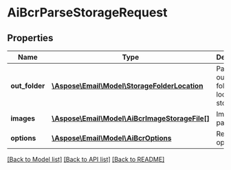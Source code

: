 # AiBcrParseStorageRequest

## Properties
Name | Type | Description | Notes
------------ | ------------- | ------------- | -------------
**out_folder** | [**\Aspose\Email\Model\StorageFolderLocation**](StorageFolderLocation.md) | Parse output folder location on storage | 
**images** | [**\Aspose\Email\Model\AiBcrImageStorageFile[]**](AiBcrImageStorageFile.md) | Images to parse. | 
**options** | [**\Aspose\Email\Model\AiBcrOptions**](AiBcrOptions.md) | Recognition options. | [optional] 



[[Back to Model list]](README.md#documentation-for-models) [[Back to API list]](README.md#documentation-for-api-endpoints) [[Back to README]](README.md)


